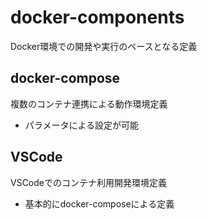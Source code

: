 docker-components
==========
Docker環境での開発や実行のベースとなる定義

docker-compose
----------
複数のコンテナ連携による動作環境定義
- パラメータによる設定が可能

VSCode
----------
VSCodeでのコンテナ利用開発環境定義
- 基本的にdocker-composeによる定義
